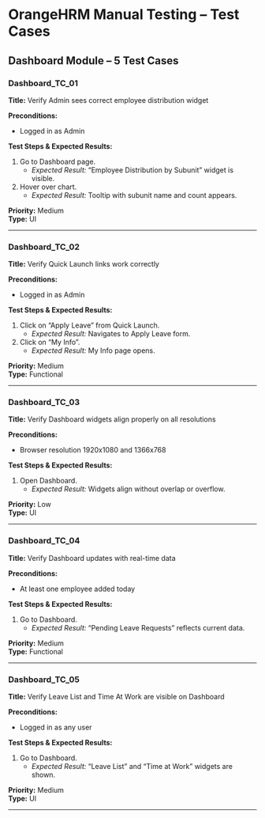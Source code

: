 # OrangeHRM Manual Testing – Test Cases

## Dashboard Module – 5 Test Cases

### Dashboard_TC_01  
**Title:** Verify Admin sees correct employee distribution widget  

**Preconditions:**  
- Logged in as Admin  

**Test Steps & Expected Results:**  
1. Go to Dashboard page.  
   - *Expected Result:* “Employee Distribution by Subunit” widget is visible.  
2. Hover over chart.  
   - *Expected Result:* Tooltip with subunit name and count appears.  

**Priority:** Medium  
**Type:** UI  

---

### Dashboard_TC_02  
**Title:** Verify Quick Launch links work correctly  

**Preconditions:**  
- Logged in as Admin 

**Test Steps & Expected Results:**  
1. Click on “Apply Leave” from Quick Launch.  
   - *Expected Result:* Navigates to Apply Leave form.  
2. Click on “My Info”.  
   - *Expected Result:* My Info page opens.  

**Priority:** Medium  
**Type:** Functional  

---

### Dashboard_TC_03  
**Title:** Verify Dashboard widgets align properly on all resolutions  

**Preconditions:**  
- Browser resolution 1920x1080 and 1366x768  

**Test Steps & Expected Results:**  
1. Open Dashboard.  
   - *Expected Result:* Widgets align without overlap or overflow.  

**Priority:** Low  
**Type:** UI  

---

### Dashboard_TC_04  
**Title:** Verify Dashboard updates with real-time data  

**Preconditions:**  
- At least one employee added today  

**Test Steps & Expected Results:**  
1. Go to Dashboard.  
   - *Expected Result:* “Pending Leave Requests” reflects current data.  

**Priority:** Medium  
**Type:** Functional  

---

### Dashboard_TC_05  
**Title:** Verify Leave List and Time At Work are visible on Dashboard  

**Preconditions:**  
- Logged in as any user  

**Test Steps & Expected Results:**  
1. Go to Dashboard.  
   - *Expected Result:* “Leave List” and “Time at Work” widgets are shown.  

**Priority:** Medium  
**Type:** UI  

---
